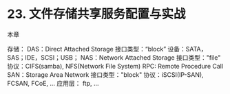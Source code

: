 # 23. 文件存储共享服务配置与实战
本章


存储：
  DAS：Direct Attached Storage
    接口类型：“block”
    设备：SATA，SAS；IDE，SCSI；USB；
  NAS：Network Attached Storage
    接口类型："file"
    协议：CIFS(samba), NFS(Network File System)
    RPC: Remote Procedure Call
  SAN：Storage Area Network
    接口类型："block"
    协议：iSCSI(IP-SAN), FCSAN, FCoE, ...
  应用层：
    ftp, ...
